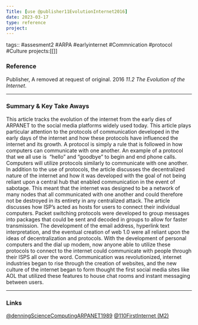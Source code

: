 ```yaml
---
Title: [use @publisher11EvolutionInternet2016]
date: 2023-03-17
type: reference
project:
---
```


tags:: #assesment2 #ARPA #earlyinternet #Commnication #protocol #Culture 
projects:[[]]

### Reference 
Publisher, A removed at request of original. 2016 _11.2 The Evolution of the Internet_.

---

### Summary & Key Take Aways

This article tracks the evolution of the internet from the early dies of ARPANET to the social media platforms widely used today. This article plays particular attention to the protocols of communication developed in the early days of the internet and how these protocols have influenced the internet and its growth. A protocol is simply a rule that is followed in how computers can communicate with one another. An example of a protocol  that we all use is  “hello” and “goodbye” to begin and end phone calls. Computers will utilize protocols similarly to communicate with one another. In addition to the use of protocols, the article discusses the decentralized nature of the internet and how it was developed with the goal of not being reliant upon a central hub that enabled communication in the event of sabotage. This meant that the internet was designed to be a network of many nodes that all communicated with one another and could therefore not be destroyed in its entirety in any centralized attack. The article discusses how ISP’s acted as hosts for users to connect their individual computers. Packet switching protocols were developed to group messages into packages that could be sent and decoded in groups to allow for faster transmission. The development of the email address, hyperlink text interpretation, and the eventual creation of web 1.0 were all reliant upon the ideas of decentralization and protocols. With the development of personal computers and the dial up modem, now anyone able to utilize these protocols to connect to the internet could communicate with people through their ISPS all over the word. Communication was revolutionized, internet industries began to rise through the creation of websites, and the new culture of the internet began to form thought the first social media sites like AOL that utilized these features to house chat rooms and instant messaging between users.

--- 

### Links
[@denningScienceComputingARPANET1989](@denningScienceComputingARPANET1989.md)
[@110FirstInternet (M2)](@110FirstInternet%20(M2).md)
